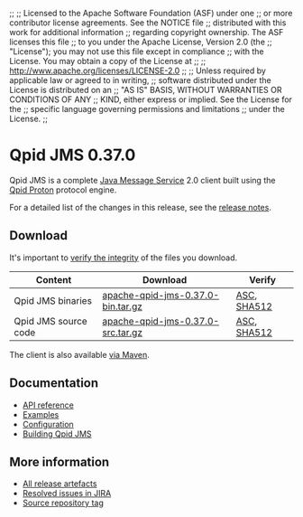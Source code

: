 ;;
;; Licensed to the Apache Software Foundation (ASF) under one
;; or more contributor license agreements.  See the NOTICE file
;; distributed with this work for additional information
;; regarding copyright ownership.  The ASF licenses this file
;; to you under the Apache License, Version 2.0 (the
;; "License"); you may not use this file except in compliance
;; with the License.  You may obtain a copy of the License at
;;
;;   http://www.apache.org/licenses/LICENSE-2.0
;;
;; Unless required by applicable law or agreed to in writing,
;; software distributed under the License is distributed on an
;; "AS IS" BASIS, WITHOUT WARRANTIES OR CONDITIONS OF ANY
;; KIND, either express or implied.  See the License for the
;; specific language governing permissions and limitations
;; under the License.
;;

# Qpid JMS 0.37.0

Qpid JMS is a complete [Java Message Service][jms] 2.0 client built
using the [Qpid Proton]({{site_url}}/proton/index.html) protocol engine.

For a detailed list of the changes in this release, see the [release
notes](release-notes.html).

[jms]: http://en.wikipedia.org/wiki/Java_Message_Service

## Download

It's important to [verify the
integrity]({{site_url}}/download.html#verify-what-you-download) of the
files you download.

| Content | Download | Verify |
|---------|----------|--------|
| Qpid JMS binaries | [apache-qpid-jms-0.37.0-bin.tar.gz](http://archive.apache.org/dist/qpid/jms/0.37.0/apache-qpid-jms-0.37.0-bin.tar.gz) | [ASC](https://archive.apache.org/dist/qpid/jms/0.37.0/apache-qpid-jms-0.37.0-bin.tar.gz.asc), [SHA512](https://archive.apache.org/dist/qpid/jms/0.37.0/apache-qpid-jms-0.37.0-bin.tar.gz.sha512) |
| Qpid JMS source code | [apache-qpid-jms-0.37.0-src.tar.gz](http://archive.apache.org/dist/qpid/jms/0.37.0/apache-qpid-jms-0.37.0-src.tar.gz) | [ASC](https://archive.apache.org/dist/qpid/jms/0.37.0/apache-qpid-jms-0.37.0-src.tar.gz.asc), [SHA512](https://archive.apache.org/dist/qpid/jms/0.37.0/apache-qpid-jms-0.37.0-src.tar.gz.sha512) |

The client is also available [via Maven]({{site_url}}/maven.html).

## Documentation


<div class="two-column" markdown="1">

 - [API reference](http://docs.oracle.com/javaee/7/api/javax/jms/package-summary.html)
 - [Examples](https://github.com/apache/qpid-jms/tree/0.37.0/qpid-jms-examples)
 - [Configuration](docs/index.html)
 - [Building Qpid JMS](building.html)

</div>


## More information

 - [All release artefacts](http://archive.apache.org/dist/qpid/jms/0.37.0)
 - [Resolved issues in JIRA](https://issues.apache.org/jira/issues/?jql=project+%3D+QPIDJMS+AND+fixVersion+%3D+%270.37.0%27+AND+resolution+%3D+%27fixed%27+ORDER+BY+priority+DESC)
 - [Source repository tag](https://git-wip-us.apache.org/repos/asf/qpid-jms.git/tree/refs/tags/0.37.0)

<script type="text/javascript">
  _deferredFunctions.push(function() {
      if ("0.37.0" === "{{current_jms_release}}") {
          _modifyCurrentReleaseLinks();
      }
  });
</script>